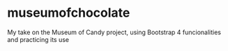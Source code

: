# museumofchocolate
My take on the Museum of Candy project, using Bootstrap 4 funcionalities and practicing its use
